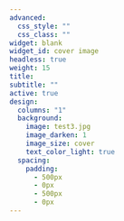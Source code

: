 ```yaml
---
advanced:
  css_style: ""
  css_class: ""
widget: blank
widget_id: cover image
headless: true
weight: 15
title: 
subtitle: ""
active: true
design:
  columns: "1"
  background:
    image: test3.jpg
    image_darken: 1
    image_size: cover
    text_color_light: true
  spacing:
    padding:
      - 500px
      - 0px
      - 500px
      - 0px
---
```

